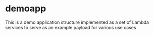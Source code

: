 # demoapp
This is a demo application structure implemented as a set of Lambda services to serve as an example payload for various use cases
